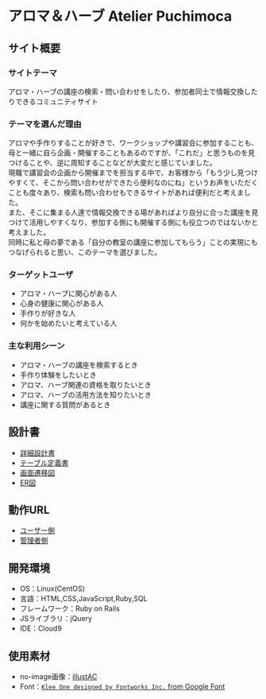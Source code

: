 # アロマ＆ハーブ Atelier Puchimoca

## サイト概要
### サイトテーマ
アロマ・ハーブの講座の検索・問い合わせをしたり、参加者同士で情報交換したりできるコミュニティサイト
​
### テーマを選んだ理由
アロマや手作りすることが好きで、ワークショップや講習会に参加することも、母と一緒に自ら企画・開催することもあるのですが、「これだ」と思うものを見つけることや、逆に周知することなどが大変だと感じていました。  
現職で講習会の企画から開催までを担当する中で、お客様から「もう少し見つけやすくて、そこから問い合わせができたら便利なのにね」というお声をいただくことも度々あり、検索も問い合わせもできるサイトがあれば便利だと考えました。  
また、そこに集まる人達で情報交換できる場があればより自分に合った講座を見つけて活用しやすくなり、参加する側にも開催する側にも役立つのではないかと考えました。  
同時に私と母の夢である「自分の教室の講座に参加してもらう」ことの実現にもつなげられると思い、このテーマを選びました。
​
### ターゲットユーザ
- アロマ・ハーブに関心がある人
- 心身の健康に関心がある人
- 手作りが好きな人
- 何かを始めたいと考えている人
​
### 主な利用シーン
- アロマ・ハーブの講座を検索するとき
- 手作り体験をしたいとき
- アロマ、ハーブ関連の資格を取りたいとき
- アロマ、ハーブの活用方法を知りたいとき
- 講座に関する質問があるとき
​
## 設計書
- [詳細設計書](https://docs.google.com/spreadsheets/d/1ZtRe9ItSrU87X3Yw8DH-QKeI0U9_QLmvx4H_xGrp8g4/edit?gid=549108681#gid=549108681)
- [テーブル定義書](https://docs.google.com/spreadsheets/d/19I_cgVlfrlFGPPXKSM_1ahIAaB9JXKG17MJwAwBomMw/edit?gid=1833438579#gid=1833438579)
- [画面遷移図](https://app.diagrams.net/#G1p57FRI6JnXaQW9mkMVh_xuhN0fxZHkpd#%7B%22pageId%22%3A%22WBBe1jwM1DSf4_QIF7V9%22%7D)
- [ER図](https://app.diagrams.net/#G1x4Pj4P0w1QqcScj8cHAz2CFJP10eexI8#%7B%22pageId%22%3A%22LkA-50vI9zVlM_wPANrl%22%7D)

## 動作URL
- [ユーザー側](http://54.249.74.64/)
- [管理者側](http://54.249.74.64/admin/sign_in)
​
## 開発環境
- OS：Linux(CentOS)
- 言語：HTML,CSS,JavaScript,Ruby,SQL
- フレームワーク：Ruby on Rails
- JSライブラリ：jQuery
- IDE：Cloud9
​
## 使用素材
- no-image画像：[illustAC](https://www.ac-illust.com/main/detail.php?id=24660942&word=NO++IMAGE&data_type=&from_order_history=&downloader_register=success)
- Font：[`Klee One designed by Fontworks Inc.` from Google Font](https://fonts.google.com/specimen/Klee+One?script=Jpan&categoryFilters=Feeling:%2FExpressive%2FCute)
<!-- - 外部サービスの画像素材・音声素材を使用した場合は、必ずサービス名とURLを明記してください。 -->
<!-- - アプリケーションの実装に使用したgem/bootstrapのリファレンスなどの記載は不要です。 -->
<!-- - 使用しない場合は、使用素材の項目をREADMEから削除してください。 -->
<!-- - 架空の団体・題材を前提にポートフォリオを制作する場合、下記のテンプレートを当項目内に記載しましょう。 -->
<!-- 【テンプレート】 -->
<!-- 著作権を考慮し、架空のデータを扱う予定です。 -->
<!-- なお今後、実在するデータを利用する際には、事前に著作権保持者と契約を結んだ上で利用します。 -->